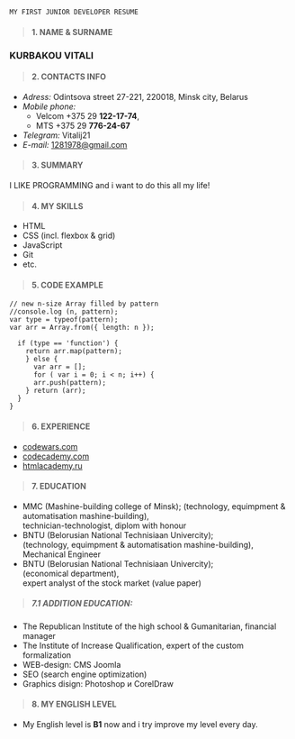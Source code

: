     MY FIRST JUNIOR DEVELOPER RESUME

> #### 1. NAME & SURNAME ####

### KURBAKOU VITALI
   
> #### 2. CONTACTS INFO ####

* *Adress:* Odintsova street 27-221, 220018, Minsk city, Belarus  
* *Mobile phone:* 
    * Velcom +375 29 **122-17-74**, 
    * MTS +375 29 **776-24-67** 
* *Telegram:* Vitalij21  
* *E-mail:* 1281978@gmail.com

> #### 3. SUMMARY ####

I LIKE PROGRAMMING and i want to do this all my life!

> #### 4. MY SKILLS ####

* HTML
* CSS (incl. flexbox & grid)
* JavaScript
* Git
* etc.

> #### 5. CODE EXAMPLE ####

```function sequence(n, pattern) {
// new n-size Array filled by pattern
//console.log (n, pattern);
var type = typeof(pattern);
var arr = Array.from({ length: n });

  if (type == 'function') { 
    return arr.map(pattern);
    } else {
      var arr = [];
      for ( var i = 0; i < n; i++) {
      arr.push(pattern);
    } return (arr);
  }
}
```

> #### 6. EXPERIENCE ####

* [codewars.com](https://www.codewars.com/users/Vitalij21 "codewars.com/users/Vitalij21")
* [codecademy.com](https://www.codecademy.com/profiles/Vitalij21 "codecademy.com/profiles/Vitalij21")
* [htmlacademy.ru](https://htmlacademy.ru/profile/id833887 "htmlacademy.ru/profile/id833887")

> #### 7. EDUCATION ####

* MMC (Mashine-building college of Minsk); 
(technology, equimpment & automatisation mashine-building),  
technician-technologist,  diplom with honour  
* BNTU (Belorusian National Technisiaan Univercity);  
(technology, equimpment & automatisation mashine-building),  
Mechanical Engineer  
* BNTU (Belorusian National Technisiaan Univercity);  
(economical department),  
expert analyst of the stock market (value paper)

> ##### 7.1  ADDITION EDUCATION: #####
- The Republican Institute of the high school & Gumanitarian, financial manager
- The Institute of Increase Qualification,   expert of the custom formalization
- WEB-design: CMS Joomla
- SEO (search engine optimization)
- Graphics disign: Photoshop и CorelDraw

> #### 8. MY ENGLISH LEVEL ####

- My English level is **B1** now and i try improve my level every day.
